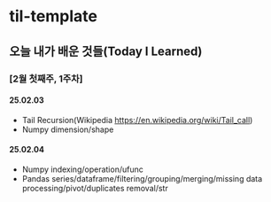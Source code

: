 # til-template

## 오늘 내가 배운 것들(Today I Learned)

### [2월 첫째주, 1주차]

#### 25.02.03
- Tail Recursion(Wikipedia https://en.wikipedia.org/wiki/Tail_call)
- Numpy dimension/shape

#### 25.02.04
- Numpy indexing/operation/ufunc
- Pandas series/dataframe/filtering/grouping/merging/missing data processing/pivot/duplicates removal/str